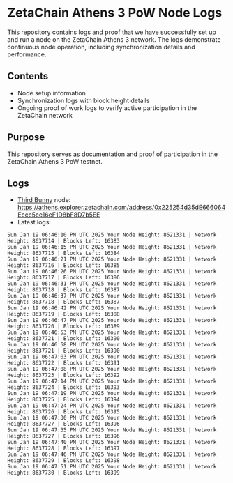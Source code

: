# ZetaChain Athens 3 PoW Node Logs
This repository contains logs and proof that we have successfully set up and run a node on the ZetaChain Athens 3 network. The logs demonstrate continuous node operation, including synchronization details and performance.

## Contents
- Node setup information
- Synchronization logs with block height details
- Ongoing proof of work logs to verify active participation in the ZetaChain network

## Purpose
This repository serves as documentation and proof of participation in the ZetaChain Athens 3 PoW testnet.

## Logs

- [Third Bunny](https://thirdbunny.xyz/) node: https://athens.explorer.zetachain.com/address/0x225254d35dE666064Eccc5ce16eF1D8bF8D7b5EE
- Latest logs:
```
Sun Jan 19 06:46:10 PM UTC 2025 Your Node Height: 8621331 | Network Height: 8637714 | Blocks Left: 16383
Sun Jan 19 06:46:15 PM UTC 2025 Your Node Height: 8621331 | Network Height: 8637715 | Blocks Left: 16384
Sun Jan 19 06:46:21 PM UTC 2025 Your Node Height: 8621331 | Network Height: 8637716 | Blocks Left: 16385
Sun Jan 19 06:46:26 PM UTC 2025 Your Node Height: 8621331 | Network Height: 8637717 | Blocks Left: 16386
Sun Jan 19 06:46:31 PM UTC 2025 Your Node Height: 8621331 | Network Height: 8637718 | Blocks Left: 16387
Sun Jan 19 06:46:37 PM UTC 2025 Your Node Height: 8621331 | Network Height: 8637718 | Blocks Left: 16387
Sun Jan 19 06:46:42 PM UTC 2025 Your Node Height: 8621331 | Network Height: 8637719 | Blocks Left: 16388
Sun Jan 19 06:46:47 PM UTC 2025 Your Node Height: 8621331 | Network Height: 8637720 | Blocks Left: 16389
Sun Jan 19 06:46:53 PM UTC 2025 Your Node Height: 8621331 | Network Height: 8637721 | Blocks Left: 16390
Sun Jan 19 06:46:58 PM UTC 2025 Your Node Height: 8621331 | Network Height: 8637721 | Blocks Left: 16390
Sun Jan 19 06:47:03 PM UTC 2025 Your Node Height: 8621331 | Network Height: 8637722 | Blocks Left: 16391
Sun Jan 19 06:47:08 PM UTC 2025 Your Node Height: 8621331 | Network Height: 8637723 | Blocks Left: 16392
Sun Jan 19 06:47:14 PM UTC 2025 Your Node Height: 8621331 | Network Height: 8637724 | Blocks Left: 16393
Sun Jan 19 06:47:19 PM UTC 2025 Your Node Height: 8621331 | Network Height: 8637725 | Blocks Left: 16394
Sun Jan 19 06:47:24 PM UTC 2025 Your Node Height: 8621331 | Network Height: 8637726 | Blocks Left: 16395
Sun Jan 19 06:47:30 PM UTC 2025 Your Node Height: 8621331 | Network Height: 8637727 | Blocks Left: 16396
Sun Jan 19 06:47:35 PM UTC 2025 Your Node Height: 8621331 | Network Height: 8637727 | Blocks Left: 16396
Sun Jan 19 06:47:40 PM UTC 2025 Your Node Height: 8621331 | Network Height: 8637728 | Blocks Left: 16397
Sun Jan 19 06:47:46 PM UTC 2025 Your Node Height: 8621331 | Network Height: 8637729 | Blocks Left: 16398
Sun Jan 19 06:47:51 PM UTC 2025 Your Node Height: 8621331 | Network Height: 8637730 | Blocks Left: 16399
```
